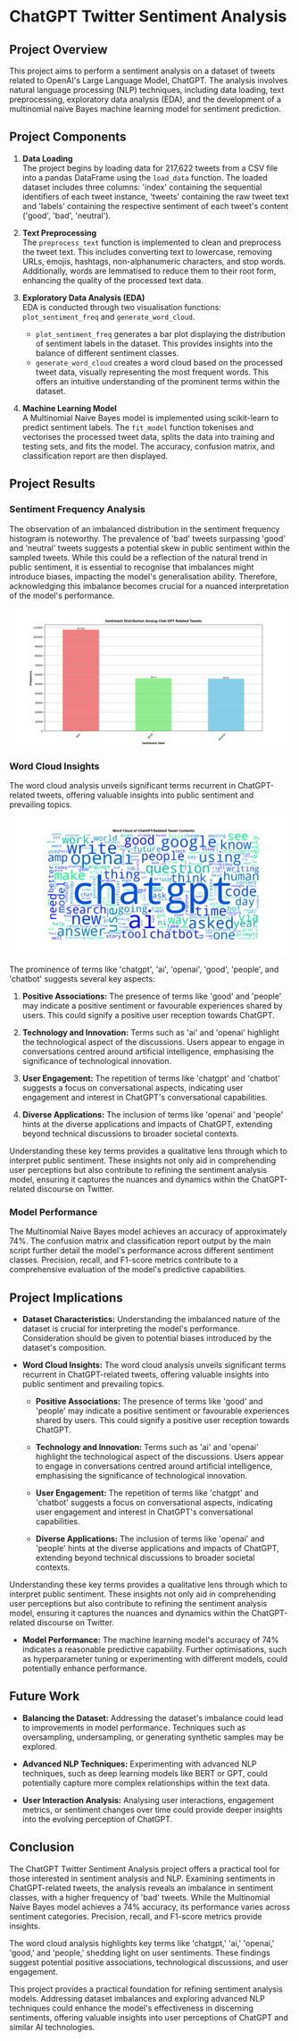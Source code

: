 # ChatGPT Twitter Sentiment Analysis

## Project Overview

This project aims to perform a sentiment analysis on a dataset of tweets related to OpenAI's Large Language Model, ChatGPT. The analysis involves natural language processing (NLP) techniques, including data loading, text preprocessing, exploratory data analysis (EDA), and the development of a multinomial naive Bayes machine learning model for sentiment prediction.

## Project Components

1. **Data Loading**  
   The project begins by loading data for 217,622 tweets from a CSV file into a pandas DataFrame using the `load_data` function. The loaded dataset includes three columns: 'index' containing the sequential identifiers of each tweet instance, 'tweets' containing the raw tweet text and 'labels' containing the respective sentiment of each tweet's content ('good', 'bad', 'neutral').

2. **Text Preprocessing**  
   The `preprocess_text` function is implemented to clean and preprocess the tweet text. This includes converting text to lowercase, removing URLs, emojis, hashtags, non-alphanumeric characters, and stop words. Additionally, words are lemmatised to reduce them to their root form, enhancing the quality of the processed text data.

3. **Exploratory Data Analysis (EDA)**  
   EDA is conducted through two visualisation functions: `plot_sentiment_freq` and `generate_word_cloud`.
   - `plot_sentiment_freq` generates a bar plot displaying the distribution of sentiment labels in the dataset. This provides insights into the balance of different sentiment classes.
   - `generate_word_cloud` creates a word cloud based on the processed tweet data, visually representing the most frequent words. This offers an intuitive understanding of the prominent terms within the dataset.

4. **Machine Learning Model**  
   A Multinomial Naive Bayes model is implemented using scikit-learn to predict sentiment labels. The `fit_model` function tokenises and vectorises the processed tweet data, splits the data into training and testing sets, and fits the model. The accuracy, confusion matrix, and classification report are then displayed.

## Project Results

### Sentiment Frequency Analysis

The observation of an imbalanced distribution in the sentiment frequency histogram is noteworthy. The prevalence of 'bad' tweets surpassing 'good' and 'neutral' tweets suggests a potential skew in public sentiment within the sampled tweets. While this could be a reflection of the natural trend in public sentiment, it is essential to recognise that imbalances might introduce biases, impacting the model's generalisation ability. Therefore, acknowledging this imbalance becomes crucial for a nuanced interpretation of the model's performance.

![Sentiment distribution](figures/sentiment_distribution.png)

### Word Cloud Insights

The word cloud analysis unveils significant terms recurrent in ChatGPT-related tweets, offering valuable insights into public sentiment and prevailing topics.

![Word cloud](figures/wordcloud.png)

The prominence of terms like 'chatgpt', 'ai', 'openai', 'good', 'people', and 'chatbot' suggests several key aspects:

1. **Positive Associations:** The presence of terms like 'good' and 'people' may indicate a positive sentiment or favourable experiences shared by users. This could signify a positive user reception towards ChatGPT.

2. **Technology and Innovation:** Terms such as 'ai' and 'openai' highlight the technological aspect of the discussions. Users appear to engage in conversations centred around artificial intelligence, emphasising the significance of technological innovation.

3. **User Engagement:** The repetition of terms like 'chatgpt' and 'chatbot' suggests a focus on conversational aspects, indicating user engagement and interest in ChatGPT's conversational capabilities.

4. **Diverse Applications:** The inclusion of terms like 'openai' and 'people' hints at the diverse applications and impacts of ChatGPT, extending beyond technical discussions to broader societal contexts.

Understanding these key terms provides a qualitative lens through which to interpret public sentiment. These insights not only aid in comprehending user perceptions but also contribute to refining the sentiment analysis model, ensuring it captures the nuances and dynamics within the ChatGPT-related discourse on Twitter.

### Model Performance

The Multinomial Naive Bayes model achieves an accuracy of approximately 74%. The confusion matrix and classification report output by the main script further detail the model's performance across different sentiment classes. Precision, recall, and F1-score metrics contribute to a comprehensive evaluation of the model's predictive capabilities.

## Project Implications

- **Dataset Characteristics:** Understanding the imbalanced nature of the dataset is crucial for interpreting the model's performance. Consideration should be given to potential biases introduced by the dataset's composition.

- **Word Cloud Insights:** The word cloud analysis unveils significant terms recurrent in ChatGPT-related tweets, offering valuable insights into public sentiment and prevailing topics.

  - **Positive Associations:** The presence of terms like 'good' and 'people' may indicate a positive sentiment or favourable experiences shared by users. This could signify a positive user reception towards ChatGPT.

  - **Technology and Innovation:** Terms such as 'ai' and 'openai' highlight the technological aspect of the discussions. Users appear to engage in conversations centred around artificial intelligence, emphasising the significance of technological innovation.

  - **User Engagement:** The repetition of terms like 'chatgpt' and 'chatbot' suggests a focus on conversational aspects, indicating user engagement and interest in ChatGPT's conversational capabilities.

  - **Diverse Applications:** The inclusion of terms like 'openai' and 'people' hints at the diverse applications and impacts of ChatGPT, extending beyond technical discussions to broader societal contexts.

Understanding these key terms provides a qualitative lens through which to interpret public sentiment. These insights not only aid in comprehending user perceptions but also contribute to refining the sentiment analysis model, ensuring it captures the nuances and dynamics within the ChatGPT-related discourse on Twitter.

- **Model Performance:** The machine learning model's accuracy of 74% indicates a reasonable predictive capability. Further optimisations, such as hyperparameter tuning or experimenting with different models, could potentially enhance performance.

## Future Work

- **Balancing the Dataset:** Addressing the dataset's imbalance could lead to improvements in model performance. Techniques such as oversampling, undersampling, or generating synthetic samples may be explored.

- **Advanced NLP Techniques:** Experimenting with advanced NLP techniques, such as deep learning models like BERT or GPT, could potentially capture more complex relationships within the text data.

- **User Interaction Analysis:** Analysing user interactions, engagement metrics, or sentiment changes over time could provide deeper insights into the evolving perception of ChatGPT.

## Conclusion

The ChatGPT Twitter Sentiment Analysis project offers a practical tool for those interested in sentiment analysis and NLP. Examining sentiments in ChatGPT-related tweets, the analysis reveals an imbalance in sentiment classes, with a higher frequency of 'bad' tweets. While the Multinomial Naive Bayes model achieves a 74% accuracy, its performance varies across sentiment categories. Precision, recall, and F1-score metrics provide insights.

The word cloud analysis highlights key terms like 'chatgpt,' 'ai,' 'openai,' 'good,' and 'people,' shedding light on user sentiments. These findings suggest potential positive associations, technological discussions, and user engagement.

This project provides a practical foundation for refining sentiment analysis models. Addressing dataset imbalances and exploring advanced NLP techniques could enhance the model's effectiveness in discerning sentiments, offering valuable insights into user perceptions of ChatGPT and similar AI technologies.
